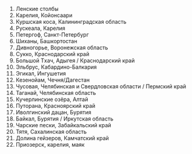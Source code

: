 1. Ленские столбы
2. Карелия, Койонсаари
3. Куршская коса, Калининградская область
4. Рускеала, Карелия
5. Петергоф, Санкт-Петербург
6. Шиханы, Башкортостан
7. Дивногорье, Воронежская область
8. Сукко, Краснодарский край
9. Большой Тxач, Адыгея / Краснодарский край
10. Эльбрус, Кабардино-Балкария
11. Эгикал, Ингушетия
12. Кезенойам, Чечня/Дагестан
13. Чусовая, Челябинская и Свердловская области / Пермский край
14. Таганай, Челябинская область
15. Кучерлинские озёра, Алтай
16. Путорана, Красноярский край
17. Иволгинский дацан, Бурятия
18. Байкал, Бурятия / Иркутская область
19. Чарские пески, Забайкальский край
20. Тятя, Сахалинская область
21. Долина гейзеров, Камчатский край
22. Приозерск, карелия, маяк
